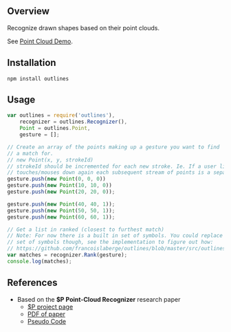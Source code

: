 ## Overview
Recognize drawn shapes based on their point clouds.

See [Point Cloud Demo](http://francoislaberge.com/outlines/examples/point-cloud.html).

## Installation

    npm install outlines

## Usage

```js
var outlines = require('outlines'),
    recognizer = outlines.Recognizer(),
    Point = outlines.Point,
    gesture = [];

// Create an array of the points making up a gesture you want to find
// a match for.
// new Point(x, y, strokeId)
// strokeId should be incremented for each new stroke. Ie. If a user lifts and
// touches/mouses down again each subsequent stream of points is a separate stroke
gesture.push(new Point(0, 0, 0))
gesture.push(new Point(10, 10, 0))
gesture.push(new Point(20, 20, 0));

gesture.push(new Point(40, 40, 1));
gesture.push(new Point(50, 50, 1));
gesture.push(new Point(60, 60, 1));

// Get a list in ranked (closest to furthest match)
// Note: For now there is a built in set of symbols. You could replace a recognizers
// set of symbols though, see the implementation to figure out how:
// https://github.com/francoislaberge/outlines/blob/master/src/outlines.js#L107-L152
var matches = recognizer.Rank(gesture);
console.log(matches);
```

## References
  - Based on the **$P Point-Cloud Recognizer** research paper
    - [$P project page](http://depts.washington.edu/aimgroup/proj/dollar/pdollar.html)
    - [PDF of paper](http://faculty.washington.edu/wobbrock/pubs/icmi-12.pdf)
    - [Pseudo Code](http://depts.washington.edu/aimgroup/proj/dollar/pdollar.pdf)

